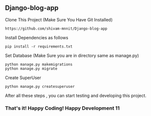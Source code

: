 ## Django-blog-app

Clone This Project (Make Sure You Have Git Installed)

```
https://github.com/shivam-mnnit/Django-blog-app
```

Install Dependencies as follows
```
pip install -r requirements.txt
```
Set Database (Make Sure you are in directory same as manage.py)
```
python manage.py makemigrations
python manage.py migrate
```
Create SuperUser
```
python manage.py createsuperuser
```
After all these steps , you can start testing and developing this project.

### That's it! Happy Coding! Happy Development 11
